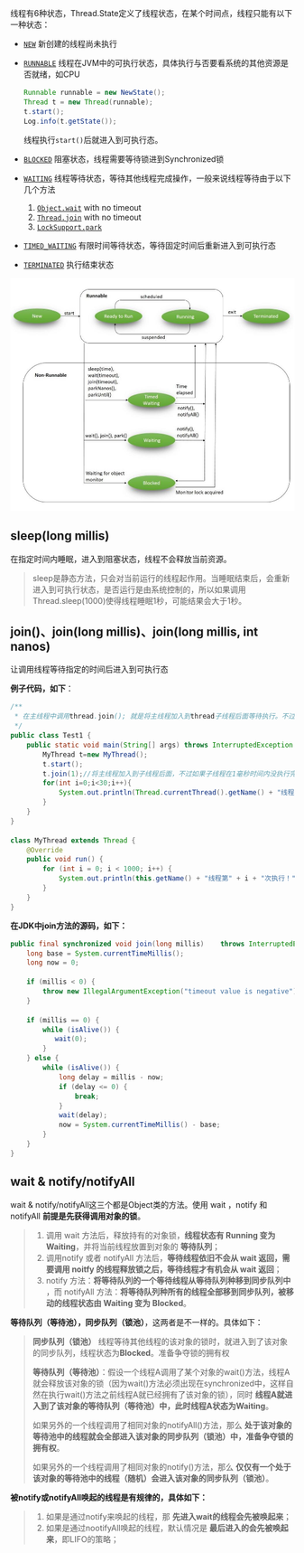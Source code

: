 线程有6种状态，Thread.State定义了线程状态，在某个时间点，线程只能有以下一种状态：

- [`NEW`](https://docs.oracle.com/javase/7/docs/api/java/lang/Thread.State.html#NEW)
  新创建的线程尚未执行

- [`RUNNABLE`](https://docs.oracle.com/javase/7/docs/api/java/lang/Thread.State.html#RUNNABLE)
  线程在JVM中的可执行状态，具体执行与否要看系统的其他资源是否就绪，如CPU

  ```java
  Runnable runnable = new NewState();
  Thread t = new Thread(runnable);
  t.start();
  Log.info(t.getState());
  ```

  线程执行`start()`后就进入到可执行态。

- [`BLOCKED`](https://docs.oracle.com/javase/7/docs/api/java/lang/Thread.State.html#BLOCKED)
  阻塞状态，线程需要等待锁进到Synchronized锁

- [`WAITING`](https://docs.oracle.com/javase/7/docs/api/java/lang/Thread.State.html#WAITING)
  线程等待状态，等待其他线程完成操作，一般来说线程等待由于以下几个方法

  1. [`Object.wait`](https://docs.oracle.com/javase/7/docs/api/java/lang/Object.html#wait()) with no timeout
  2. [`Thread.join`](https://docs.oracle.com/javase/7/docs/api/java/lang/Thread.html#join()) with no timeout
  3. [`LockSupport.park`](https://docs.oracle.com/javase/7/docs/api/java/util/concurrent/locks/LockSupport.html#park())

- [`TIMED_WAITING`](https://docs.oracle.com/javase/7/docs/api/java/lang/Thread.State.html#TIMED_WAITING)
  有限时间等待状态，等待固定时间后重新进入到可执行态

- [`TERMINATED`](https://docs.oracle.com/javase/7/docs/api/java/lang/Thread.State.html#TERMINATED)
  执行结束状态



![lifetime of thread](images/Life_cycle_of_a_Thread_in_Java.jpg)



## sleep(long millis)

在指定时间内睡眠，进入到阻塞状态，线程不会释放当前资源。

> sleep是静态方法，只会对当前运行的线程起作用。当睡眠结束后，会重新进入到可执行状态，是否运行是由系统控制的，所以如果调用Thread.sleep(1000)使得线程睡眠1秒，可能结果会大于1秒。



## join()、join(long millis)、join(long millis, int nanos)

让调用线程等待指定的时间后进入到可执行态

**例子代码，如下**：

```java
/**
 * 在主线程中调用thread.join(); 就是将主线程加入到thread子线程后面等待执行。不过有时间限制，为1毫秒。
 */
public class Test1 {  
    public static void main(String[] args) throws InterruptedException {  
        MyThread t=new MyThread();  
        t.start();  
        t.join(1);//将主线程加入到子线程后面，不过如果子线程在1毫秒时间内没执行完，则主线程便不再等待它执行完，进入就绪状态，等待cpu调度  
        for(int i=0;i<30;i++){  
            System.out.println(Thread.currentThread().getName() + "线程第" + i + "次执行！");  
        }  
    }  
}  
  
class MyThread extends Thread {  
    @Override  
    public void run() {  
        for (int i = 0; i < 1000; i++) {  
            System.out.println(this.getName() + "线程第" + i + "次执行！");  
        }  
    }  
}
```

**在JDK中join方法的源码，如下：**

```java
public final synchronized void join(long millis)    throws InterruptedException {  
    long base = System.currentTimeMillis();  
    long now = 0;  
  
    if (millis < 0) {  
        throw new IllegalArgumentException("timeout value is negative");  
    }  
          
    if (millis == 0) {  
        while (isAlive()) {  
           wait(0);  
        }  
    } else {  
        while (isAlive()) {  
            long delay = millis - now;  
            if (delay <= 0) {  
                break;  
            }  
            wait(delay);  
            now = System.currentTimeMillis() - base;  
        }  
    }  
}
```



## wait & notify/notifyAll

wait & notify/notifyAll这三个都是Object类的方法。使用 wait ，notify 和 notifyAll **前提是先获得调用对象的锁**。

> 1. 调用 wait 方法后，释放持有的对象锁，**线程状态有 Running 变为 Waiting**，并将当前线程放置到对象的 **等待队列**；
> 2. 调用notify 或者 notifyAll 方法后，**等待线程依旧不会从 wait 返回，需要调用 noitfy 的线程释放锁之后，等待线程才有机会从 wait 返回**；
> 3. notify 方法：**将等待队列的一个等待线程从等待队列种移到同步队列中** ，而 notifyAll 方法：**将等待队列种所有的线程全部移到同步队列，被移动的线程状态由 Waiting 变为 Blocked**。



**等待队列（等待池），同步队列（锁池）**，这两者是不一样的。具体如下：

> **同步队列（锁池）** 线程等待其他线程的该对象的锁时，就进入到了该对象的同步队列，线程状态为**Blocked**。准备争夺锁的拥有权
>
> **等待队列（等待池）**：假设一个线程A调用了某个对象的wait()方法，线程A就会释放该对象的锁（因为wait()方法必须出现在synchronized中，这样自然在执行wait()方法之前线程A就已经拥有了该对象的锁），同时 **线程A就进入到了该对象的等待队列（等待池）中，此时线程A状态为Waiting**。
>
> 如果另外的一个线程调用了相同对象的notifyAll()方法，那么 **处于该对象的等待池中的线程就会全部进入该对象的同步队列（锁池）中，准备争夺锁的拥有权**。
>
> 如果另外的一个线程调用了相同对象的notify()方法，那么 **仅仅有一个处于该对象的等待池中的线程（随机）会进入该对象的同步队列（锁池）**。

**被notify或notifyAll唤起的线程是有规律的，具体如下：**

> 1. 如果是通过notify来唤起的线程，那 **先进入wait的线程会先被唤起来**；
> 2. 如果是通过nootifyAll唤起的线程，默认情况是 **最后进入的会先被唤起来**，即LIFO的策略；